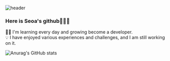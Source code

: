 ![header](https://capsule-render.vercel.app/api?type=waving&color=timeGradient)

### Here is Seoa's github👩🏻‍💻                      

✍🏻 I'm learning every day and growing become a developer.         
💡 I have enjoyed various experiences and challenges, and I am still working on it.

<!-- [![Tistory's Card](https://github-readme-tistory-card.vercel.app/api?name=records-sa&theme=vue)](https://github.com/loosie/github-readme-tistory-card) -->

![Anurag's GitHub stats](https://github-readme-stats.vercel.app/api?username=records-sa&theme=vue&show_icons=true)





<!--
**records-sa/records-sa** is a ✨ _special_ ✨ repository because its `README.md` (this file) appears on your GitHub profile.

Here are some ideas to get you started:

- 🔭 I’m currently working on ...
- 🌱 I’m currently learning ...
- 👯 I’m looking to collaborate on ...
- 🤔 I’m looking for help with ...
- 💬 Ask me about ...
- 📫 How to reach me: ...
- 😄 Pronouns: ...
- ⚡ Fun fact: ...
-->
